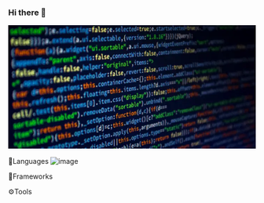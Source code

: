 ### Hi there 👋

<img src="/images/presentacion.webp" class="img-fluid" alt="...">

🚩Languages
![image](https://user-images.githubusercontent.com/61031521/133442198-6aaec51b-2fc8-4872-946e-b784f155d5da.png)

📌Frameworks


⚙Tools





<!--
**Joako07/Joako07** is a ✨ _special_ ✨ repository because its `README.md` (this file) appears on your GitHub profile.

Here are some ideas to get you started:

- 🔭 I’m currently working on ...
- 🌱 I’m currently learning ...
- 👯 I’m looking to collaborate on ...
- 🤔 I’m looking for help with ...
- 💬 Ask me about ...
- 📫 How to reach me: ...
- 😄 Pronouns: ...
- ⚡ Fun fact: ...
-->
